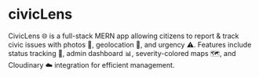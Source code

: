 # civicLens
CivicLens 🌐 is a full-stack MERN app allowing citizens to report &amp; track civic issues with photos 📸, geolocation 📍, and urgency ⚠️. Features include status tracking 🔄, admin dashboard 📊, severity-colored maps 🗺️, and Cloudinary ☁️ integration for efficient management.
